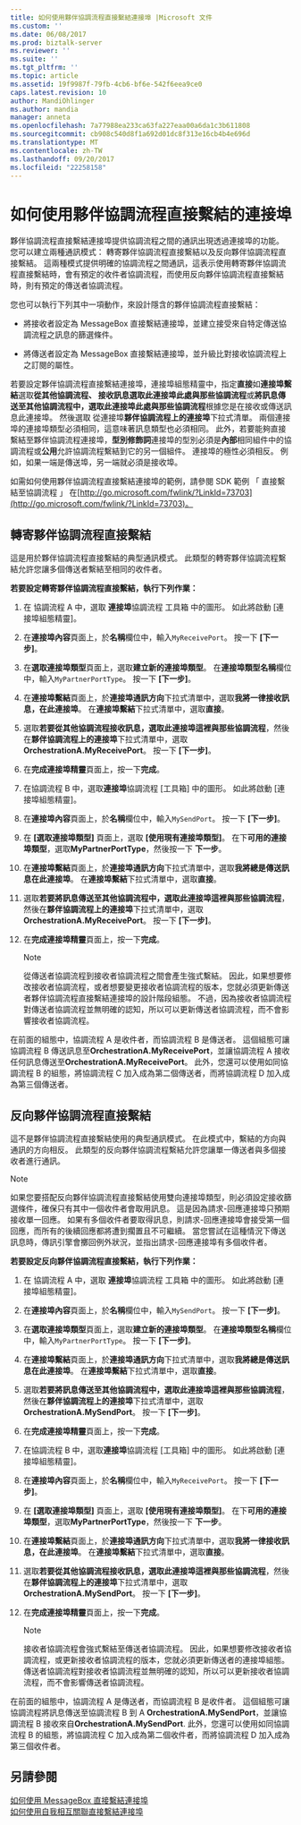 ```yaml
---
title: 如何使用夥伴協調流程直接繫結連接埠 |Microsoft 文件
ms.custom: ''
ms.date: 06/08/2017
ms.prod: biztalk-server
ms.reviewer: ''
ms.suite: ''
ms.tgt_pltfrm: ''
ms.topic: article
ms.assetid: 19f9987f-79fb-4cb6-bf6e-542f6eea9ce0
caps.latest.revision: 10
author: MandiOhlinger
ms.author: mandia
manager: anneta
ms.openlocfilehash: 7a77988ea233ca63fa227eaa00a6da1c3b611808
ms.sourcegitcommit: cb908c540d8f1a692d01dc8f313e16cb4b4e696d
ms.translationtype: MT
ms.contentlocale: zh-TW
ms.lasthandoff: 09/20/2017
ms.locfileid: "22258158"
---
```

# <a name="how-to-use-partner-orchestration-direct-bound-ports"></a>如何使用夥伴協調流程直接繫結的連接埠
夥伴協調流程直接繫結連接埠提供協調流程之間的通訊出現透過連接埠的功能。 您可以建立兩種通訊模式： 轉寄夥伴協調流程直接繫結以及反向夥伴協調流程直接繫結。 這兩種模式提供明確的協調流程之間通訊，這表示使用轉寄夥伴協調流程直接繫結時，會有預定的收件者協調流程，而使用反向夥伴協調流程直接繫結時，則有預定的傳送者協調流程。  
  
 您也可以執行下列其中一項動作，來設計隱含的夥伴協調流程直接繫結：  
  
-   將接收者設定為 MessageBox 直接繫結連接埠，並建立接受來自特定傳送協調流程之訊息的篩選條件。  
  
-   將傳送者設定為 MessageBox 直接繫結連接埠，並升級比對接收協調流程上之訂閱的屬性。  
  
 若要設定夥伴協調流程直接繫結連接埠，連接埠組態精靈中，指定**直接**如**連接埠繫結**選取**從其他協調流程、 接收訊息選取此連接埠此處與那些協調流程**或**將訊息傳送至其他協調流程中，選取此連接埠此處與那些協調流程**根據您是在接收或傳送訊息此連接埠。 然後選取 從連接埠**夥伴協調流程上的連接埠**下拉式清單。 兩個連接埠的連接埠類型必須相同，這意味著訊息類型也必須相同。 此外，若要能夠直接繫結至夥伴協調流程連接埠，**型別修飾詞**連接埠的型別必須是**內部**相同組件中的協調流程或**公用**允許協調流程繫結到它的另一個組件。 連接埠的極性必須相反。 例如，如果一端是傳送埠，另一端就必須是接收埠。  
  
 如需如何使用夥伴協調流程直接繫結連接埠的範例，請參閱 SDK 範例 「 直接繫結至協調流程 」 在[http://go.microsoft.com/fwlink/?LinkId=73703](http://go.microsoft.com/fwlink/?LinkId=73703)。  
  
## <a name="forward-partner-orchestration-direct-binding"></a>轉寄夥伴協調流程直接繫結  
 這是用於夥伴協調流程直接繫結的典型通訊模式。 此類型的轉寄夥伴協調流程繫結允許您讓多個傳送者繫結至相同的收件者。  
  
 **若要設定轉寄夥伴協調流程直接繫結，執行下列作業：**  
  
1.  在 協調流程 A 中，選取 **連接埠**協調流程 工具箱 中的圖形。 如此將啟動 [連接埠組態精靈]。  
  
2.  在**連接埠內容**頁面上，於**名稱**欄位中，輸入`MyReceivePort`。 按一下 **[下一步]**。  
  
3.  在**選取連接埠類型**頁面上，選取**建立新的連接埠類型**。 在**連接埠類型名稱**欄位中，輸入`MyPartnerPortType`。 按一下 **[下一步]**。  
  
4.  在**連接埠繫結**頁面上，於**連接埠通訊方向**下拉式清單中，選取**我將一律接收訊息，在此連接埠**。 在**連接埠繫結**下拉式清單中，選取**直接**。  
  
5.  選取**若要從其他協調流程接收訊息，選取此連接埠這裡與那些協調流程**，然後在**夥伴協調流程上的連接埠**下拉式清單中，選取**OrchestrationA.MyReceivePort**。 按一下 **[下一步]**。  
  
6.  在**完成連接埠精靈**頁面上，按一下**完成**。  
  
7.  在協調流程 B 中，選取**連接埠**協調流程 [工具箱] 中的圖形。 如此將啟動 [連接埠組態精靈]。  
  
8.  在**連接埠內容**頁面上，於**名稱**欄位中，輸入`MySendPort`。 按一下 **[下一步]**。  
  
9. 在 **[選取連接埠類型]** 頁面上，選取 **[使用現有連接埠類型]**。 在下**可用的連接埠類型**，選取**MyPartnerPortType**，然後按一下 **下一步**。  
  
10. 在**連接埠繫結**頁面上，於**連接埠通訊方向**下拉式清單中，選取**我將總是傳送訊息在此連接埠**。 在**連接埠繫結**下拉式清單中，選取**直接**。  
  
11. 選取**若要將訊息傳送至其他協調流程中，選取此連接埠這裡與那些協調流程**，然後在**夥伴協調流程上的連接埠**下拉式清單中，選取**OrchestrationA.MyReceivePort**。 按一下 **[下一步]**。  
  
12. 在**完成連接埠精靈**頁面上，按一下**完成**。  
  
    > [!NOTE]
    >  從傳送者協調流程到接收者協調流程之間會產生強式繫結。 因此，如果想要修改接收者協調流程，或者想要變更接收者協調流程的版本，您就必須更新傳送者夥伴協調流程直接繫結連接埠的設計階段組態。 不過，因為接收者協調流程對傳送者協調流程並無明確的認知，所以可以更新傳送者協調流程，而不會影響接收者協調流程。  
  
 在前面的組態中，協調流程 A 是收件者，而協調流程 B 是傳送者。 這個組態可讓協調流程 B 傳送訊息至**OrchestrationA.MyReceivePort**，並讓協調流程 A 接收任何訊息傳送至**OrchestrationA.MyReceivePort**。 此外，您還可以使用如同協調流程 B 的組態，將協調流程 C 加入成為第二個傳送者，而將協調流程 D 加入成為第三個傳送者。  
  
## <a name="inverse-partner-orchestration-direct-binding"></a>反向夥伴協調流程直接繫結  
 這不是夥伴協調流程直接繫結使用的典型通訊模式。 在此模式中，繫結的方向與通訊的方向相反。 此類型的反向夥伴協調流程繫結允許您讓單一傳送者與多個接收者進行通訊。  
  
> [!NOTE]
>  如果您要搭配反向夥伴協調流程直接繫結使用雙向連接埠類型，則必須設定接收篩選條件，確保只有其中一個收件者會取用訊息。 這是因為請求-回應連接埠只預期接收單一回應。 如果有多個收件者要取得訊息，則請求-回應連接埠會接受第一個回應，而所有的後續回應都將遭到擱置且不可繼續。 當您嘗試在這種情況下傳送訊息時，傳訊引擎會擲回例外狀況，並指出請求-回應連接埠有多個收件者。  
  
 **若要設定反向夥伴協調流程直接繫結，執行下列作業：**  
  
1.  在 協調流程 A 中，選取 **連接埠**協調流程 工具箱 中的圖形。 如此將啟動 [連接埠組態精靈]。  
  
2.  在**連接埠內容**頁面上，於**名稱**欄位中，輸入`MySendPort`。 按一下 **[下一步]**。  
  
3.  在**選取連接埠類型**頁面上，選取**建立新的連接埠類型**。 在**連接埠類型名稱**欄位中，輸入`MyPartnerPortType`。 按一下 **[下一步]**。  
  
4.  在**連接埠繫結**頁面上，於**連接埠通訊方向**下拉式清單中，選取**我將總是傳送訊息在此連接埠**。 在**連接埠繫結**下拉式清單中，選取**直接**。  
  
5.  選取**若要將訊息傳送至其他協調流程中，選取此連接埠這裡與那些協調流程**，然後在**夥伴協調流程上的連接埠**下拉式清單中，選取**OrchestrationA.MySendPort**。 按一下 **[下一步]**。  
  
6.  在**完成連接埠精靈**頁面上，按一下**完成**。  
  
7.  在協調流程 B 中，選取**連接埠**協調流程 [工具箱] 中的圖形。 如此將啟動 [連接埠組態精靈]。  
  
8.  在**連接埠內容**頁面上，於**名稱**欄位中，輸入`MyReceivePort`。 按一下 **[下一步]**。  
  
9. 在 **[選取連接埠類型]** 頁面上，選取 **[使用現有連接埠類型]**。 在下**可用的連接埠類型**，選取**MyPartnerPortType**，然後按一下 **下一步**。  
  
10. 在**連接埠繫結**頁面上，於**連接埠通訊方向**下拉式清單中，選取**我將一律接收訊息，在此連接埠**。 在**連接埠繫結**下拉式清單中，選取**直接**。  
  
11. 選取**若要從其他協調流程接收訊息，選取此連接埠這裡與那些協調流程**，然後在**夥伴協調流程上的連接埠**下拉式清單中，選取**OrchestrationA.MySendPort**。 按一下 **[下一步]**。  
  
12. 在**完成連接埠精靈**頁面上，按一下**完成**。  
  
    > [!NOTE]
    >  接收者協調流程會強式繫結至傳送者協調流程。 因此，如果想要修改接收者協調流程，或更新接收者協調流程的版本，您就必須更新傳送者的連接埠組態。 傳送者協調流程對接收者協調流程並無明確的認知，所以可以更新接收者協調流程，而不會影響傳送者協調流程。  
  
 在前面的組態中，協調流程 A 是傳送者，而協調流程 B 是收件者。 這個組態可讓協調流程將訊息傳送至協調流程 B 到 A **OrchestrationA.MySendPort**，並讓協調流程 B 接收來自**OrchestrationA.MySendPort**. 此外，您還可以使用如同協調流程 B 的組態，將協調流程 C 加入成為第二個收件者，而將協調流程 D 加入成為第三個收件者。  
  
## <a name="see-also"></a>另請參閱  
 [如何使用 MessageBox 直接繫結連接埠](../core/how-to-use-messagebox-direct-bound-ports.md)   
 [如何使用自我相互關聯直接繫結連接埠](../core/how-to-use-self-correlating-direct-bound-ports.md)